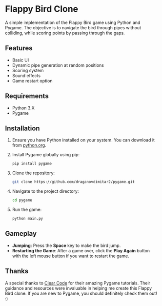 # Flappy Bird Clone

A simple implementation of the Flappy Bird game using Python and Pygame. The objective is to navigate the bird through pipes without colliding, while scoring points by passing through the gaps.

## Features

- Basic UI
- Dynamic pipe generation at random positions
- Scoring system
- Sound effects
- Game restart option

## Requirements

- Python 3.X
- Pygame

## Installation

1. Ensure you have Python installed on your system. You can download it from [python.org](https://www.python.org/downloads/).

2. Install Pygame globally using pip:
   ```bash
   pip install pygame

3. Clone the repository:
    ```bash
    git clone https://github.com/draganovdimitar2/pygame.git
    ```
4. Navigate to the project directory:
    ```bash
    cd pygame
    ```
5. Run the game:
   ```bash
   python main.py
   ```
## Gameplay

- **Jumping**: Press the **Space** key to make the bird jump.
- **Restarting the Game**: After a game over, click the **Play Again** button with the left mouse button if you want to restart the game.

## Thanks

A special thanks to [Clear Code](https://www.youtube.com/c/ClearCode) for their amazing Pygame tutorials. Their guidance and resources were invaluable in helping me create this Flappy Bird clone.
If you are new to Pygame, you should definitely check them out! :)
